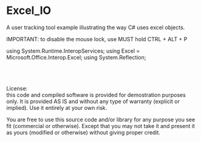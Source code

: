# Excel_IO

A user tracking tool example illustrating the way C# uses excel objects.

IMPORTANT: to disable the mouse lock, use MUST hold CTRL + ALT + P

using System.Runtime.InteropServices;
using Excel = Microsoft.Office.Interop.Excel;
using System.Reflection;


<br>
<br>
<br>
License: <br>
this code and compiled software is provided for demostration
purposes only. It is provided AS IS and without any type of warranty
(explicit or implied). Use it entirely at your own risk.

You are free to use this source code and/or library for any purpose you see
fit (commercial or otherwise). Except that you may not take it and
present it as yours (modified or otherwise) without giving proper credit.
